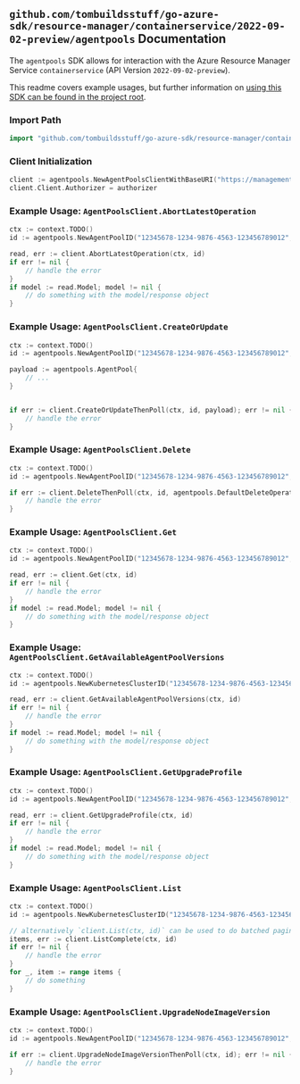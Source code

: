 
## `github.com/tombuildsstuff/go-azure-sdk/resource-manager/containerservice/2022-09-02-preview/agentpools` Documentation

The `agentpools` SDK allows for interaction with the Azure Resource Manager Service `containerservice` (API Version `2022-09-02-preview`).

This readme covers example usages, but further information on [using this SDK can be found in the project root](https://github.com/tombuildsstuff/go-azure-sdk/tree/main/docs).

### Import Path

```go
import "github.com/tombuildsstuff/go-azure-sdk/resource-manager/containerservice/2022-09-02-preview/agentpools"
```


### Client Initialization

```go
client := agentpools.NewAgentPoolsClientWithBaseURI("https://management.azure.com")
client.Client.Authorizer = authorizer
```


### Example Usage: `AgentPoolsClient.AbortLatestOperation`

```go
ctx := context.TODO()
id := agentpools.NewAgentPoolID("12345678-1234-9876-4563-123456789012", "example-resource-group", "managedClusterValue", "agentPoolValue")

read, err := client.AbortLatestOperation(ctx, id)
if err != nil {
	// handle the error
}
if model := read.Model; model != nil {
	// do something with the model/response object
}
```


### Example Usage: `AgentPoolsClient.CreateOrUpdate`

```go
ctx := context.TODO()
id := agentpools.NewAgentPoolID("12345678-1234-9876-4563-123456789012", "example-resource-group", "managedClusterValue", "agentPoolValue")

payload := agentpools.AgentPool{
	// ...
}


if err := client.CreateOrUpdateThenPoll(ctx, id, payload); err != nil {
	// handle the error
}
```


### Example Usage: `AgentPoolsClient.Delete`

```go
ctx := context.TODO()
id := agentpools.NewAgentPoolID("12345678-1234-9876-4563-123456789012", "example-resource-group", "managedClusterValue", "agentPoolValue")

if err := client.DeleteThenPoll(ctx, id, agentpools.DefaultDeleteOperationOptions()); err != nil {
	// handle the error
}
```


### Example Usage: `AgentPoolsClient.Get`

```go
ctx := context.TODO()
id := agentpools.NewAgentPoolID("12345678-1234-9876-4563-123456789012", "example-resource-group", "managedClusterValue", "agentPoolValue")

read, err := client.Get(ctx, id)
if err != nil {
	// handle the error
}
if model := read.Model; model != nil {
	// do something with the model/response object
}
```


### Example Usage: `AgentPoolsClient.GetAvailableAgentPoolVersions`

```go
ctx := context.TODO()
id := agentpools.NewKubernetesClusterID("12345678-1234-9876-4563-123456789012", "example-resource-group", "managedClusterValue")

read, err := client.GetAvailableAgentPoolVersions(ctx, id)
if err != nil {
	// handle the error
}
if model := read.Model; model != nil {
	// do something with the model/response object
}
```


### Example Usage: `AgentPoolsClient.GetUpgradeProfile`

```go
ctx := context.TODO()
id := agentpools.NewAgentPoolID("12345678-1234-9876-4563-123456789012", "example-resource-group", "managedClusterValue", "agentPoolValue")

read, err := client.GetUpgradeProfile(ctx, id)
if err != nil {
	// handle the error
}
if model := read.Model; model != nil {
	// do something with the model/response object
}
```


### Example Usage: `AgentPoolsClient.List`

```go
ctx := context.TODO()
id := agentpools.NewKubernetesClusterID("12345678-1234-9876-4563-123456789012", "example-resource-group", "managedClusterValue")

// alternatively `client.List(ctx, id)` can be used to do batched pagination
items, err := client.ListComplete(ctx, id)
if err != nil {
	// handle the error
}
for _, item := range items {
	// do something
}
```


### Example Usage: `AgentPoolsClient.UpgradeNodeImageVersion`

```go
ctx := context.TODO()
id := agentpools.NewAgentPoolID("12345678-1234-9876-4563-123456789012", "example-resource-group", "managedClusterValue", "agentPoolValue")

if err := client.UpgradeNodeImageVersionThenPoll(ctx, id); err != nil {
	// handle the error
}
```
